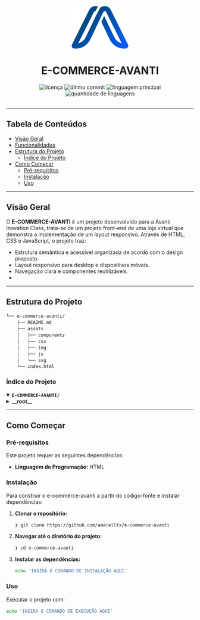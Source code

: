 <div id="top">

<!-- ESTILO DE CABEÇALHO: CLÁSSICO -->
<div align="center">

<img src="assets/svg/avanti-logo.svg" width="30%" style="position: relative; top: 0; right: 0;" alt="Logotipo do Projeto"/>

# E-COMMERCE-AVANTI

<em></em>

<!-- BADGES -->
<img src="https://img.shields.io/github/license/amaralltx/e-commerce-avanti?style=default&logo=opensourceinitiative&logoColor=white&color=0080ff" alt="licença">
<img src="https://img.shields.io/github/last-commit/amaralltx/e-commerce-avanti?style=default&logo=git&logoColor=white&color=0080ff" alt="último commit">
<img src="https://img.shields.io/github/languages/top/amaralltx/e-commerce-avanti?style=default&color=0080ff" alt="linguagem principal">
<img src="https://img.shields.io/github/languages/count/amaralltx/e-commerce-avanti?style=default&color=0080ff" alt="quantidade de linguagens">

</div>
<br>

---

## Tabela de Conteúdos

- [Visão Geral](#visão-geral)
- [Funcionalidades](#funcionalidades)
- [Estrutura do Projeto](#estrutura-do-projeto)
  - [Índice do Projeto](#índice-do-projeto)
- [Como Começar](#como-começar)
  - [Pré-requisitos](#pré-requisitos)
  - [Instalação](#instalação)
  - [Uso](#uso)

---

## Visão Geral

O **E-COMMERCE-AVANTI** é um projeto desenvolvido para a Avanti Inovation Class, trata-se de um projeto front-end de uma loja virtual que demonstra a implementação de um layout responsivo. Através de HTML, CSS e JavaScript, o projeto traz:

- Estrutura semântica e acessível organizada de acordo com o design proposto.
- Layout responsivo para desktop e dispositivos móveis.
- Navegação clara e componentes reutilizáveis.
- 
---

## Estrutura do Projeto

```sh
└── e-commerce-avanti/
    ├── README.md
    ├── assets
    │   ├── components
    │   ├── css
    │   ├── img
    │   ├── js
    │   └── svg
    └── index.html
```

### Índice do Projeto

<details open>
	<summary><b><code>E-COMMERCE-AVANTI/</code></b></summary>
	<details>
		<summary><b>__root__</b></summary>
		<blockquote>
			<div class='directory-path' style='padding: 8px 0; color: #666;'>
				<code><b>⦿ __root__</b></code>
			<table style='width: 100%; border-collapse: collapse;'>
			<thead>
				<tr style='background-color: #f8f9fa;'>
					<th style='width: 30%; text-align: left; padding: 8px;'>Nome do Arquivo</th>
					<th style='text-align: left; padding: 8px;'>Resumo</th>
				</tr>
			</thead>
				<tr style='border-bottom: 1px solid #eee;'>
					<td style='padding: 8px;'><b><a href='https://github.com/amaralltx/e-commerce-avanti/blob/master/index.html'>index.html</a></b></td>
					<td style='padding: 8px;'><code>❯ REPLACE-ME</code></td>
				</tr>
			</table>
		</blockquote>
	</details>
</details>

---

## Como Começar

### Pré-requisitos

Este projeto requer as seguintes dependências:

- **Linguagem de Programação:** HTML

### Instalação

Para construir o e-commerce-avanti a partir do código-fonte e instalar dependências:

1. **Clonar o repositório:**

    ```sh
    ❯ git clone https://github.com/amaralltx/e-commerce-avanti
    ```

2. **Navegar até o diretório do projeto:**

    ```sh
    ❯ cd e-commerce-avanti
    ```

3. **Instalar as dependências:**

    ```sh
    echo 'INSIRA O COMANDO DE INSTALAÇÃO AQUI'
    ```

### Uso

Executar o projeto com:

```sh
echo 'INSIRA O COMANDO DE EXECUÇÃO AQUI'
```


[back-to-top]: https://img.shields.io/badge/-VOLTAR_ao_TOPO-151515?style=flat-square

